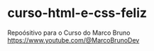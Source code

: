 # curso-html-e-css-feliz

Repoósitivo para o Curso do Marco Bruno
https://www.youtube.com/@MarcoBrunoDev
